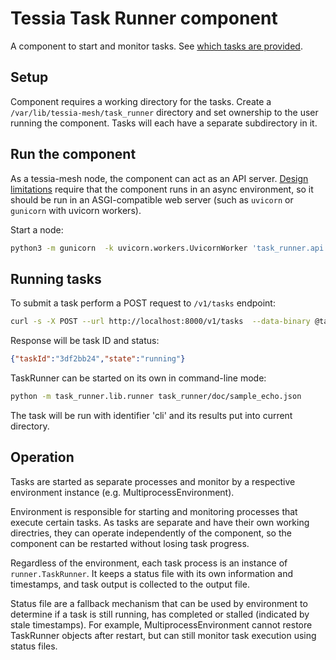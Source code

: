 <!--
Copyright 2021 IBM Corp.

Licensed under the Apache License, Version 2.0 (the "License");
you may not use this file except in compliance with the License.
You may obtain a copy of the License at

   http://www.apache.org/licenses/LICENSE-2.0

Unless required by applicable law or agreed to in writing, software
distributed under the License is distributed on an "AS IS" BASIS,
WITHOUT WARRANTIES OR CONDITIONS OF ANY KIND, either express or implied.
See the License for the specific language governing permissions and
limitations under the License.
-->

# Tessia Task Runner component

A component to start and monitor tasks. See [which tasks are provided](tasks.md).

## Setup

Component requires a working directory for the tasks. Create a `/var/lib/tessia-mesh/task_runner` directory and set ownership to the user running the component. Tasks will each have a separate subdirectory in it.

## Run the component

As a tessia-mesh node, the component can act as an API server. [Design limitations](design.md) require that the component runs in an async environment, so it should be run in an ASGI-compatible web server (such as `uvicorn` or `gunicorn` with uvicorn workers).

Start a node:
```sh
python3 -m gunicorn  -k uvicorn.workers.UvicornWorker 'task_runner.api.star_app:create_app'
```

## Running tasks

To submit a task perform a POST request to `/v1/tasks` endpoint:
```sh
curl -s -X POST --url http://localhost:8000/v1/tasks  --data-binary @task_runner/doc/sample_echo.json -H 'Content-Type: application/json'
```

Response will be task ID and status:
```json
{"taskId":"3df2bb24","state":"running"}
```

TaskRunner can be started on its own in command-line mode:
```sh
python -m task_runner.lib.runner task_runner/doc/sample_echo.json
```

The task will be run with identifier 'cli' and its results put into current directory.

## Operation

Tasks are started as separate processes and monitor by a respective environment instance (e.g. MultiprocessEnvironment). 

Environment is responsible for starting and monitoring processes that execute certain tasks. As tasks are separate and have their own working directries, they can operate independently of the component, so the component can be restarted without losing task progress.

Regardless of the environment, each task process is an instance of `runner.TaskRunner`. It keeps a status file with its own information and timestamps, and task output is collected to the output file.

Status file are a fallback mechanism that can be used by environment to determine if a task is still running, has completed or stalled (indicated by stale timestamps). For example, MultiprocessEnvironment cannot restore TaskRunner objects after restart, but can still monitor task execution using status files.

